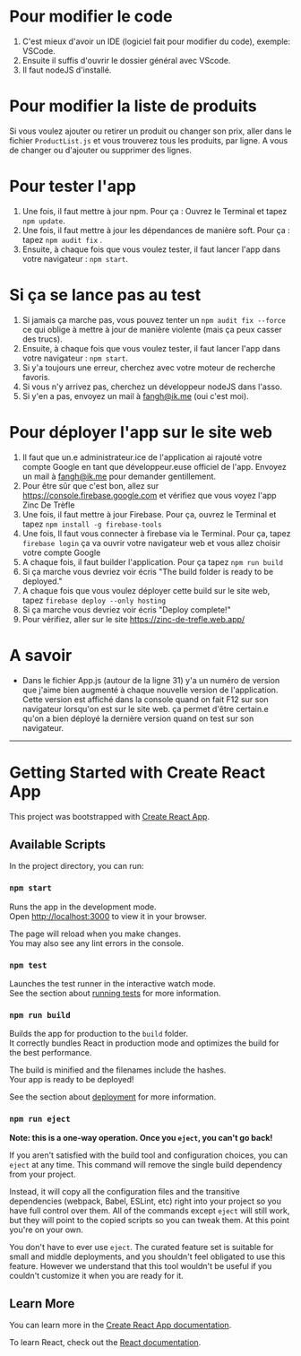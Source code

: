 # Pour modifier le code

1. C'est mieux d'avoir un IDE (logiciel fait pour modifier du code), exemple: VSCode.
2. Ensuite il suffis d'ouvrir le dossier général avec VScode.
3. Il faut nodeJS d'installé.

# Pour modifier la liste de produits

Si vous voulez ajouter ou retirer un produit ou changer son prix, aller dans le fichier `ProductList.js` et vous trouverez tous les produits, par ligne.
A vous de changer ou d'ajouter ou supprimer des lignes.

# Pour tester l'app

1. Une fois, il faut mettre à jour npm. Pour ça : Ouvrez le Terminal et tapez `npm update`.
2. Une fois, il faut mettre à jour les dépendances de manière soft. Pour ça : tapez `npm audit fix` .
3. Ensuite, à chaque fois que vous voulez tester, il faut lancer l'app dans votre navigateur : `npm start`.

# Si ça se lance pas au test

1. Si jamais ça marche pas, vous pouvez tenter un `npm audit fix --force` ce qui oblige à mettre à jour de manière violente (mais ça peux casser des trucs).
2. Ensuite, à chaque fois que vous voulez tester, il faut lancer l'app dans votre navigateur : `npm start`.
3. Si y'a toujours une erreur, cherchez avec votre moteur de recherche favoris.
4. Si vous n'y arrivez pas, cherchez un développeur nodeJS dans l'asso.
5. Si y'en a pas, envoyez un mail à fangh@ik.me (oui c'est moi).


# Pour déployer l'app sur le site web

1. Il faut que un.e administrateur.ice de l'application ai rajouté votre compte Google en tant que développeur.euse officiel de l'app. Envoyez un mail à fangh@ik.me pour demander gentillement.
2. Pour être sûr que c'est bon, allez sur https://console.firebase.google.com et vérifiez que vous voyez l'app Zinc De Trèfle
3. Une fois, il faut mettre à jour Firebase. Pour ça, ouvrez le Terminal et tapez `npm install -g firebase-tools`
4. Une fois, Il faut vous connecter à firebase via le Terminal. Pour ça, tapez `firebase login` ça va ouvrir votre navigateur web et vous allez choisir votre compte Google
5. A chaque fois, il faut builder l'application. Pour ça tapez `npm run build`
6. Si ça marche vous devriez voir écris "The build folder is ready to be deployed."
7. A chaque fois que vous voulez déployer cette build sur le site web, tapez `firebase deploy --only hosting`
8. Si ça marche vous devriez voir écris "Deploy complete!"
9. Pour vérifiez, aller sur le site https://zinc-de-trefle.web.app/

# A savoir

- Dans le fichier App.js (autour de la ligne 31) y'a un numéro de version que j'aime bien augmenté à chaque nouvelle version de l'application. Cette version est affiché dans la console quand on fait F12 sur son navigateur lorsqu'on est sur le site web. ça permet d'être certain.e qu'on a bien déployé la dernière version quand on test sur son navigateur.


---




# Getting Started with Create React App

This project was bootstrapped with [Create React App](https://github.com/facebook/create-react-app).

## Available Scripts

In the project directory, you can run:

### `npm start`

Runs the app in the development mode.\
Open [http://localhost:3000](http://localhost:3000) to view it in your browser.

The page will reload when you make changes.\
You may also see any lint errors in the console.

### `npm test`

Launches the test runner in the interactive watch mode.\
See the section about [running tests](https://facebook.github.io/create-react-app/docs/running-tests) for more information.

### `npm run build`

Builds the app for production to the `build` folder.\
It correctly bundles React in production mode and optimizes the build for the best performance.

The build is minified and the filenames include the hashes.\
Your app is ready to be deployed!

See the section about [deployment](https://facebook.github.io/create-react-app/docs/deployment) for more information.

### `npm run eject`

**Note: this is a one-way operation. Once you `eject`, you can't go back!**

If you aren't satisfied with the build tool and configuration choices, you can `eject` at any time. This command will remove the single build dependency from your project.

Instead, it will copy all the configuration files and the transitive dependencies (webpack, Babel, ESLint, etc) right into your project so you have full control over them. All of the commands except `eject` will still work, but they will point to the copied scripts so you can tweak them. At this point you're on your own.

You don't have to ever use `eject`. The curated feature set is suitable for small and middle deployments, and you shouldn't feel obligated to use this feature. However we understand that this tool wouldn't be useful if you couldn't customize it when you are ready for it.

## Learn More

You can learn more in the [Create React App documentation](https://facebook.github.io/create-react-app/docs/getting-started).

To learn React, check out the [React documentation](https://reactjs.org/).